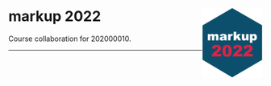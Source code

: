 <!-- README.md is generated from README.Rmd. Please edit that file -->

# markup 2022 <a href='https://github.com/gerkovink/markup2022'><img src='sticker.png' align="right" height="139" /></a>

Course collaboration for 202000010.

------------------------------------------------------------------------
